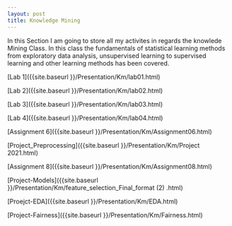 ```yaml
---
layout: post
title: Knowledge Mining
---
```

In this Section I am going to store all my activites in regards the knowlede Mining Class. In this class the fundamentals of statistical learning methods from exploratory data analysis, unsupervised learning to supervised learning and other learning methods has been covered.


[Lab 1]({{site.baseurl }}/Presentation/Km/lab01.html)


[Lab 2]({{site.baseurl }}/Presentation/Km/lab02.html)


[Lab 3]({{site.baseurl }}/Presentation/Km/lab03.html)


[Lab 4]({{site.baseurl }}/Presentation/Km/lab04.html)


[Assignment 6]({{site.baseurl }}/Presentation/Km/Assignment06.html)


[Project_Preprocessing]({{site.baseurl }}/Presentation/Km/Project 2021.html)


[Assignment 8]({{site.baseurl }}/Presentation/Km/Assignment08.html)


[Project-Models]({{site.baseurl }}/Presentation/Km/feature_selection_Final_format (2) .html)


[Proejct-EDA]({{site.baseurl }}/Presentation/Km/EDA.html)


[Project-Fairness]({{site.baseurl }}/Presentation/Km/Fairness.html)





